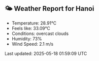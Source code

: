 <!-- WEATHER-START -->
## 🌤 Weather Report for Hanoi

- Temperature: 28.91°C
- Feels like: 33.09°C
- Conditions: overcast clouds
- Humidity: 73%
- Wind Speed: 2.1 m/s

Last updated: 2025-05-18 01:59:09 UTC
<!-- WEATHER-END -->
